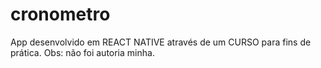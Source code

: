 # cronometro
 App desenvolvido em REACT NATIVE através de um CURSO para fins de prática. Obs: não foi autoria minha.
